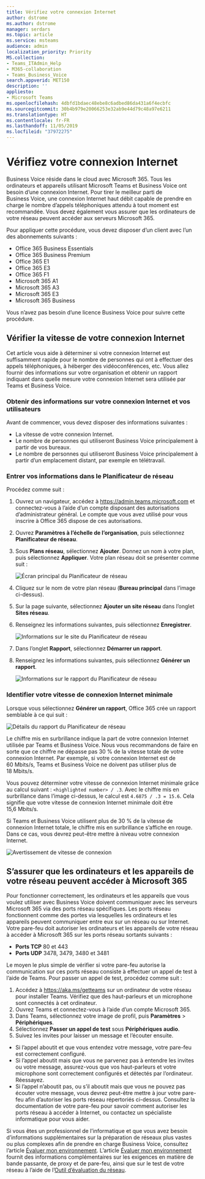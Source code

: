 ```yaml
---
title: Vérifiez votre connexion Internet
author: dstrome
ms.author: dstrome
manager: serdars
ms.topic: article
ms.service: msteams
audience: admin
localization_priority: Priority
MS.collection:
- Teams_ITAdmin_Help
- M365-collaboration
- Teams_Business_Voice
search.appverid: MET150
description: ''
appliesto:
- Microsoft Teams
ms.openlocfilehash: 4dbfd1bdaec48ebe8c6adbed86da431a6f4ecbfc
ms.sourcegitcommit: 30b4b979e20066253e32ab9e44d79c48a97e6211
ms.translationtype: HT
ms.contentlocale: fr-FR
ms.lasthandoff: 11/05/2019
ms.locfileid: "37972275"
---
```

# <a name="check-your-internet-connection"></a>Vérifiez votre connexion Internet

Business Voice réside dans le cloud avec Microsoft 365. Tous les ordinateurs et appareils utilisant Microsoft Teams et Business Voice ont besoin d’une connexion Internet. Pour tirer le meilleur parti de Business Voice, une connexion Internet haut débit capable de prendre en charge le nombre d’appels téléphoniques attendu à tout moment est recommandée. Vous devez également vous assurer que les ordinateurs de votre réseau peuvent accéder aux serveurs Microsoft 365.

Pour appliquer cette procédure, vous devez disposer d’un client avec l’un des abonnements suivants :

* Office 365 Business Essentials
* Office 365 Business Premium
* Office 365 E1
* Office 365 E3
* Office 365 F1
* Microsoft 365 A1
* Microsoft 365 A3
* Microsoft 365 E3
* Microsoft 365 Business

Vous n’avez pas besoin d’une licence Business Voice pour suivre cette procédure.

## <a name="check-your-internet-connection-speed"></a>Vérifier la vitesse de votre connexion Internet

Cet article vous aide à déterminer si votre connexion Internet est suffisamment rapide pour le nombre de personnes qui ont à effectuer des appels téléphoniques, à héberger des vidéoconférences, etc. Vous allez fournir des informations sur votre organisation et obtenir un rapport indiquant dans quelle mesure votre connexion Internet sera utilisée par Teams et Business Voice.

### <a name="get-information-about-your-internet-connection-and-users"></a>Obtenir des informations sur votre connexion Internet et vos utilisateurs

Avant de commencer, vous devez disposer des informations suivantes :

* La vitesse de votre connexion Internet.
* Le nombre de personnes qui utiliseront Business Voice principalement à partir de vos bureaux.
* Le nombre de personnes qui utiliseront Business Voice principalement à partir d’un emplacement distant, par exemple en télétravail.

### <a name="enter-your-information-into-the-network-planner"></a>Entrer vos informations dans le Planificateur de réseau

Procédez comme suit :

1. Ouvrez un navigateur, accédez à https://admin.teams.microsoft.com et connectez-vous à l’aide d’un compte disposant des autorisations d’administrateur général. Le compte que vous avez utilisé pour vous inscrire à Office 365 dispose de ces autorisations.
1. Ouvrez **Paramètres à l’échelle de l’organisation**, puis sélectionnez **Planificateur de réseau**.
1. Sous **Plans réseau**, sélectionnez **Ajouter**. Donnez un nom à votre plan, puis sélectionnez **Appliquer**. Votre plan réseau doit se présenter comme suit :

    ![Écran principal du Planificateur de réseau](../media/network-planner-main.png)
1. Cliquez sur le nom de votre plan réseau (**Bureau principal** dans l’image ci-dessus).
1. Sur la page suivante, sélectionnez **Ajouter un site réseau** dans l’onglet **Sites réseau**.
1. Renseignez les informations suivantes, puis sélectionnez **Enregistrer**.

    ![Informations sur le site du Planificateur de réseau](../media/network-planner-site-info.png)
1. Dans l’onglet **Rapport**, sélectionnez **Démarrer un rapport**.
1. Renseignez les informations suivantes, puis sélectionnez **Générer un rapport**.

    ![Informations sur le rapport du Planificateur de réseau](../media/network-planner-report-info.png)

### <a name="find-your-minimum-internet-connection-speed"></a>Identifier votre vitesse de connexion Internet minimale

Lorsque vous sélectionnez **Générer un rapport**, Office 365 crée un rapport semblable à ce qui suit :

![Détails du rapport du Planificateur de réseau](../media/network-planner-report.png)

Le chiffre mis en surbrillance indique la part de votre connexion Internet utilisée par Teams et Business Voice. Nous vous recommandons de faire en sorte que ce chiffre ne dépasse pas 30 % de la vitesse totale de votre connexion Internet. Par exemple, si votre connexion Internet est de 60 Mbits/s, Teams et Business Voice ne doivent pas utiliser plus de 18 Mbits/s.

Vous pouvez déterminer votre vitesse de connexion Internet minimale grâce au calcul suivant : `<highlighted number> / .3`. Avec le chiffre mis en surbrillance dans l’image ci-dessus, le calcul est `4.6875 / .3 = 15.6`. Cela signifie que votre vitesse de connexion Internet minimale doit être 15,6 Mbits/s.

Si Teams et Business Voice utilisent plus de 30 % de la vitesse de connexion Internet totale, le chiffre mis en surbrillance s’affiche en rouge. Dans ce cas, vous devrez peut-être mettre à niveau votre connexion Internet.

![Avertissement de vitesse de connexion](../media/network-planner-report-speed-warning.png)

## <a name="make-sure-computers-and-devices-on-your-network-can-reach-microsoft-365"></a>S’assurer que les ordinateurs et les appareils de votre réseau peuvent accéder à Microsoft 365

Pour fonctionner correctement, les ordinateurs et les appareils que vous voulez utiliser avec Business Voice doivent communiquer avec les serveurs Microsoft 365 via des ports réseau spécifiques. Les ports réseau fonctionnent comme des portes via lesquelles les ordinateurs et les appareils peuvent communiquer entre eux sur un réseau ou sur Internet. Votre pare-feu doit autoriser les ordinateurs et les appareils de votre réseau à accéder à Microsoft 365 sur les ports réseau sortants suivants :

* **Ports TCP** 80 et 443
* **Ports UDP** 3478, 3479, 3480 et 3481

Le moyen le plus simple de vérifier si votre pare-feu autorise la communication sur ces ports réseau consiste à effectuer un appel de test à l’aide de Teams. Pour passer un appel de test, procédez comme suit :

1. Accédez à https://aka.ms/getteams sur un ordinateur de votre réseau pour installer Teams. Vérifiez que des haut-parleurs et un microphone sont connectés à cet ordinateur.
2. Ouvrez Teams et connectez-vous à l’aide d’un compte Microsoft 365.
3. Dans Teams, sélectionnez votre image de profil, puis **Paramètres** > **Périphériques**.
4. Sélectionnez **Passer un appel de test** sous **Périphériques audio**.
5. Suivez les invites pour laisser un message et l’écouter ensuite.

* Si l’appel aboutit et que vous entendez votre message, votre pare-feu est correctement configuré.
* Si l’appel aboutit mais que vous ne parvenez pas à entendre les invites ou votre message, assurez-vous que vos haut-parleurs et votre microphone sont correctement configurés et détectés par l’ordinateur. Réessayez.
* Si l’appel n’aboutit pas, ou s’il aboutit mais que vous ne pouvez pas écouter votre message, vous devrez peut-être mettre à jour votre pare-feu afin d’autoriser les ports réseau répertoriés ci-dessus. Consultez la documentation de votre pare-feu pour savoir comment autoriser les ports réseau à accéder à Internet, ou contactez un spécialiste informatique pour vous aider.

Si vous êtes un professionnel de l’informatique et que vous avez besoin d’informations supplémentaires sur la préparation de réseaux plus vastes ou plus complexes afin de prendre en charge Business Voice, consultez l’article [Évaluer mon environnement](../3-envision-evaluate-my-environment.md). L’article [Évaluer mon environnement](../3-envision-evaluate-my-environment.md) fournit des informations complémentaires sur les exigences en matière de bande passante, de proxy et de pare-feu, ainsi que sur le test de votre réseau à l’aide de l’[Outil d’évaluation du réseau](../3-envision-evaluate-my-environment.md#test-the-network).

